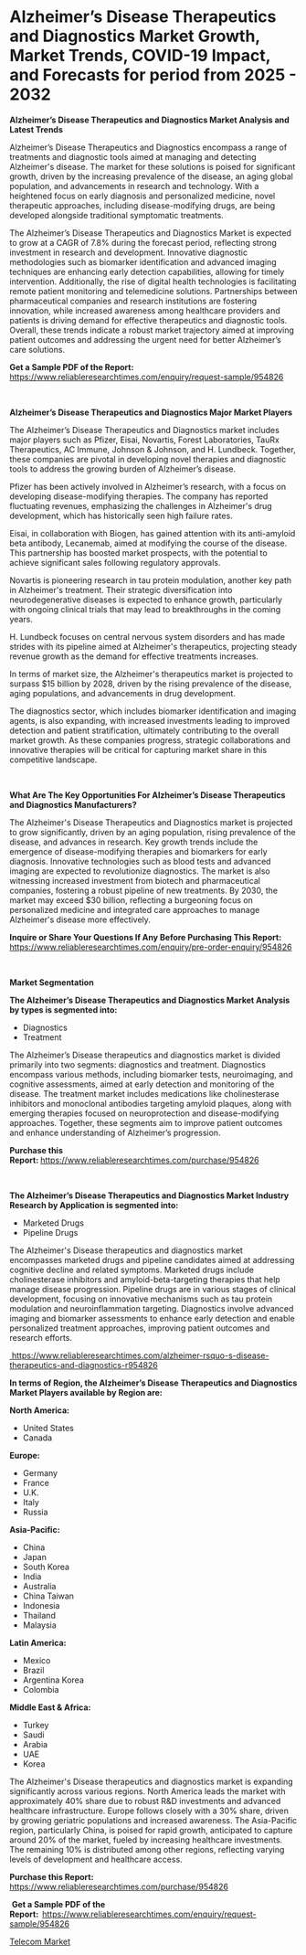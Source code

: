 <p><h1>Alzheimer’s Disease Therapeutics and Diagnostics Market Growth, Market Trends, COVID-19 Impact, and Forecasts for period from 2025 - 2032</h1></p><p><strong>Alzheimer’s Disease Therapeutics and Diagnostics Market Analysis and Latest Trends</strong></p>
<p><p>Alzheimer’s Disease Therapeutics and Diagnostics encompass a range of treatments and diagnostic tools aimed at managing and detecting Alzheimer's disease. The market for these solutions is poised for significant growth, driven by the increasing prevalence of the disease, an aging global population, and advancements in research and technology. With a heightened focus on early diagnosis and personalized medicine, novel therapeutic approaches, including disease-modifying drugs, are being developed alongside traditional symptomatic treatments.</p><p>The Alzheimer’s Disease Therapeutics and Diagnostics Market is expected to grow at a CAGR of 7.8% during the forecast period, reflecting strong investment in research and development. Innovative diagnostic methodologies such as biomarker identification and advanced imaging techniques are enhancing early detection capabilities, allowing for timely intervention. Additionally, the rise of digital health technologies is facilitating remote patient monitoring and telemedicine solutions. Partnerships between pharmaceutical companies and research institutions are fostering innovation, while increased awareness among healthcare providers and patients is driving demand for effective therapeutics and diagnostic tools. Overall, these trends indicate a robust market trajectory aimed at improving patient outcomes and addressing the urgent need for better Alzheimer’s care solutions.</p></p>
<p><strong>Get a Sample PDF of the Report:&nbsp;</strong> <a href="https://www.reliableresearchtimes.com/enquiry/request-sample/954826?utm_campaign=3037&utm_medium=2&utm_source=Github&utm_content=ia&utm_term=21032025&utm_id=alzheimers-disease-therapeutics-and-diagnostics">https://www.reliableresearchtimes.com/enquiry/request-sample/954826</a></p>
<p>&nbsp;</p>
<p><strong>Alzheimer’s Disease Therapeutics and Diagnostics Major Market Players</strong></p>
<p><p>The Alzheimer’s Disease Therapeutics and Diagnostics market includes major players such as Pfizer, Eisai, Novartis, Forest Laboratories, TauRx Therapeutics, AC Immune, Johnson & Johnson, and H. Lundbeck. Together, these companies are pivotal in developing novel therapies and diagnostic tools to address the growing burden of Alzheimer’s disease.</p><p>Pfizer has been actively involved in Alzheimer’s research, with a focus on developing disease-modifying therapies. The company has reported fluctuating revenues, emphasizing the challenges in Alzheimer's drug development, which has historically seen high failure rates.</p><p>Eisai, in collaboration with Biogen, has gained attention with its anti-amyloid beta antibody, Lecanemab, aimed at modifying the course of the disease. This partnership has boosted market prospects, with the potential to achieve significant sales following regulatory approvals.</p><p>Novartis is pioneering research in tau protein modulation, another key path in Alzheimer's treatment. Their strategic diversification into neurodegenerative diseases is expected to enhance growth, particularly with ongoing clinical trials that may lead to breakthroughs in the coming years.</p><p>H. Lundbeck focuses on central nervous system disorders and has made strides with its pipeline aimed at Alzheimer's therapeutics, projecting steady revenue growth as the demand for effective treatments increases. </p><p>In terms of market size, the Alzheimer's therapeutics market is projected to surpass $15 billion by 2028, driven by the rising prevalence of the disease, aging populations, and advancements in drug development.</p><p>The diagnostics sector, which includes biomarker identification and imaging agents, is also expanding, with increased investments leading to improved detection and patient stratification, ultimately contributing to the overall market growth. As these companies progress, strategic collaborations and innovative therapies will be critical for capturing market share in this competitive landscape.</p></p>
<p>&nbsp;</p>
<p><strong>What Are The Key Opportunities For Alzheimer’s Disease Therapeutics and Diagnostics Manufacturers?</strong></p>
<p><p>The Alzheimer's Disease Therapeutics and Diagnostics market is projected to grow significantly, driven by an aging population, rising prevalence of the disease, and advances in research. Key growth trends include the emergence of disease-modifying therapies and biomarkers for early diagnosis. Innovative technologies such as blood tests and advanced imaging are expected to revolutionize diagnostics. The market is also witnessing increased investment from biotech and pharmaceutical companies, fostering a robust pipeline of new treatments. By 2030, the market may exceed $30 billion, reflecting a burgeoning focus on personalized medicine and integrated care approaches to manage Alzheimer's disease more effectively.</p></p>
<p><strong>Inquire or Share Your Questions If Any Before Purchasing This Report:</strong> <a href="https://www.reliableresearchtimes.com/enquiry/pre-order-enquiry/954826?utm_campaign=3037&utm_medium=2&utm_source=Github&utm_content=ia&utm_term=21032025&utm_id=alzheimers-disease-therapeutics-and-diagnostics">https://www.reliableresearchtimes.com/enquiry/pre-order-enquiry/954826</a></p>
<p>&nbsp;</p>
<p><strong>Market Segmentation</strong></p>
<p><strong>The Alzheimer’s Disease Therapeutics and Diagnostics Market Analysis by types is segmented into:</strong></p>
<p><ul><li>Diagnostics</li><li>Treatment</li></ul></p>
<p><p>The Alzheimer’s Disease therapeutics and diagnostics market is divided primarily into two segments: diagnostics and treatment. Diagnostics encompass various methods, including biomarker tests, neuroimaging, and cognitive assessments, aimed at early detection and monitoring of the disease. The treatment market includes medications like cholinesterase inhibitors and monoclonal antibodies targeting amyloid plaques, along with emerging therapies focused on neuroprotection and disease-modifying approaches. Together, these segments aim to improve patient outcomes and enhance understanding of Alzheimer’s progression.</p></p>
<p><strong>Purchase this Report:&nbsp;</strong><a href="https://www.reliableresearchtimes.com/purchase/954826?utm_campaign=3037&utm_medium=2&utm_source=Github&utm_content=ia&utm_term=21032025&utm_id=alzheimers-disease-therapeutics-and-diagnostics">https://www.reliableresearchtimes.com/purchase/954826</a></p>
<p>&nbsp;</p>
<p><strong>The Alzheimer’s Disease Therapeutics and Diagnostics Market Industry Research by Application is segmented into:</strong></p>
<p><ul><li>Marketed Drugs</li><li>Pipeline Drugs</li></ul></p>
<p><p>The Alzheimer's Disease therapeutics and diagnostics market encompasses marketed drugs and pipeline candidates aimed at addressing cognitive decline and related symptoms. Marketed drugs include cholinesterase inhibitors and amyloid-beta-targeting therapies that help manage disease progression. Pipeline drugs are in various stages of clinical development, focusing on innovative mechanisms such as tau protein modulation and neuroinflammation targeting. Diagnostics involve advanced imaging and biomarker assessments to enhance early detection and enable personalized treatment approaches, improving patient outcomes and research efforts.</p></p>
<p><a href="https://www.reliableresearchtimes.com/alzheimer-rsquo-s-disease-therapeutics-and-diagnostics-r954826?utm_campaign=3037&utm_medium=2&utm_source=Github&utm_content=ia&utm_term=21032025&utm_id=alzheimers-disease-therapeutics-and-diagnostics">&nbsp;https://www.reliableresearchtimes.com/alzheimer-rsquo-s-disease-therapeutics-and-diagnostics-r954826</a></p>
<p><strong>In terms of Region, the Alzheimer’s Disease Therapeutics and Diagnostics Market Players available by Region are:</strong></p>
<p>
    <p> <strong> North America: </strong>
        <ul>
            <li>United States</li>
            <li>Canada</li>
        </ul>
        </p> 
    <p> <strong> Europe: </strong>
        <ul>
            <li>Germany</li>
            <li>France</li>
            <li>U.K.</li>
            <li>Italy</li>
            <li>Russia</li>
        </ul>
        </p> 
    <p> <strong> Asia-Pacific: </strong>
        <ul>
            <li>China</li>
            <li>Japan</li>
            <li>South Korea</li>
            <li>India</li>
            <li>Australia</li>
            <li>China Taiwan</li>
            <li>Indonesia</li>
            <li>Thailand</li>
            <li>Malaysia</li>
        </ul>
        </p> 
    <p> <strong> Latin America: </strong>
        <ul>
            <li>Mexico</li>
            <li>Brazil</li>
            <li>Argentina Korea</li>
            <li>Colombia</li>
        </ul>
        </p> 
    <p> <strong> Middle East & Africa: </strong>
        <ul>
            <li>Turkey</li>
            <li>Saudi</li>
            <li>Arabia</li>
            <li>UAE</li>
            <li>Korea</li>
        </ul>
    </p>
    </p>
<p><p>The Alzheimer's Disease therapeutics and diagnostics market is expanding significantly across various regions. North America leads the market with approximately 40% share due to robust R&D investments and advanced healthcare infrastructure. Europe follows closely with a 30% share, driven by growing geriatric populations and increased awareness. The Asia-Pacific region, particularly China, is poised for rapid growth, anticipated to capture around 20% of the market, fueled by increasing healthcare investments. The remaining 10% is distributed among other regions, reflecting varying levels of development and healthcare access.</p></p>
<p><strong>Purchase this Report: </strong><a href="https://www.reliableresearchtimes.com/purchase/954826?utm_campaign=3037&utm_medium=2&utm_source=Github&utm_content=ia&utm_term=21032025&utm_id=alzheimers-disease-therapeutics-and-diagnostics">https://www.reliableresearchtimes.com/purchase/954826</a></p>
<p>&nbsp;<strong>Get a Sample PDF of the Report:&nbsp;&nbsp;</strong><a href="https://www.reliableresearchtimes.com/enquiry/request-sample/954826?utm_campaign=3037&utm_medium=2&utm_source=Github&utm_content=ia&utm_term=21032025&utm_id=alzheimers-disease-therapeutics-and-diagnostics">https://www.reliableresearchtimes.com/enquiry/request-sample/954826</a></p>
<p><strong></strong></p>
<p><p><a href="https://github.com/lalolatiot/Market-Research-Report-List-1/blob/main/telecom-market.md?utm_campaign=3037&utm_medium=2&utm_source=Github&utm_content=ia&utm_term=21032025&utm_id=alzheimers-disease-therapeutics-and-diagnostics">Telecom Market</a></p></p>